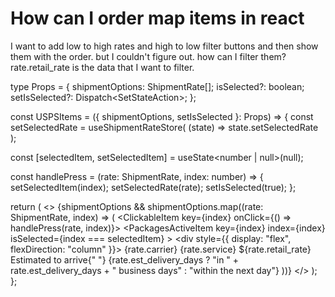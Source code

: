
# How can I order map items in react

I want to add low to high rates and high to low filter buttons and then show them with the order. but I couldn't figure out. how can I filter them?
rate.retail_rate is the data that I want to filter.

type Props = {
  shipmentOptions: ShipmentRate[];
  isSelected?: boolean;
  setIsSelected?: Dispatch<SetStateAction<boolean>>;
};

const USPSItems = ({ shipmentOptions, setIsSelected }: Props) => {
  const setSelectedRate = useShipmentRateStore(
    (state) => state.setSelectedRate
  );

  const [selectedItem, setSelectedItem] = useState<number | null>(null);

  const handlePress = (rate: ShipmentRate, index: number) => {
    setSelectedItem(index);
    setSelectedRate(rate);
    setIsSelected(true);
  };

  return (
    <>
      <ShipmentRatesContainer>
        {shipmentOptions &&
          shipmentOptions.map((rate: ShipmentRate, index) => (
            <ClickableItem key={index} onClick={() => handlePress(rate, index)}>
              <PackagesActiveItem
                key={index}
                index={index}
                isSelected={index === selectedItem}
              >
                <PackagesItemIcon>
                  <SVGCustomIcon name="USPSLogo" />
                </PackagesItemIcon>
                <div style={{ display: "flex", flexDirection: "column" }}>
                  <PackagesItemLocation>{rate.carrier}</PackagesItemLocation>
                  <PackagesItemService>{rate.service}</PackagesItemService>
                </div>
                <PackagesItemRight>
                  <PackagesItemRightText>
                    ${rate.retail_rate}
                  </PackagesItemRightText>
                </PackagesItemRight>
                <USPSItemBottomText>
                  Estimated to arrive{" "}
                  {rate.est_delivery_days
                    ? "in " + rate.est_delivery_days + " business days"
                    : "within the next day"}
                </USPSItemBottomText>
              </PackagesActiveItem>
            </ClickableItem>
          ))}
      </ShipmentRatesContainer>
    </>
  );
};



        